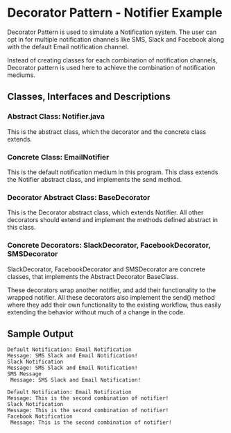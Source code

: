 # Decorator Pattern - Notifier Example

Decorator Pattern is used to simulate a Notification system. The user can opt in for multiple notification channels like 
SMS, Slack and Facebook along with the default Email notification channel. 

Instead of creating classes for each combination of notification channels, Decorator pattern is used here to achieve
the combination of notification mediums.

## Classes, Interfaces and Descriptions

### Abstract Class: Notifier.java

This is the abstract class, which the decorator and the concrete class extends. 

### Concrete Class: EmailNotifier

This is the default notification medium in this program. This class extends the Notifier abstract class, and implements 
the send method. 

### Decorator Abstract Class: BaseDecorator

This is the Decorator abstract class, which extends Notifier. All other decorators should extend and implement the 
methods defined abstract in this class.

### Concrete Decorators: SlackDecorator, FacebookDecorator, SMSDecorator

SlackDecorator, FacebookDecorator and SMSDecorator are concrete classes, that implements the Abstract Decorator BaseClass.

These decorators wrap another notifier, and add their functionality to the wrapped notifier. All these decorators also 
implement the send() method where they add their own functionality to the existing workflow, thus easily extending the 
behavior without much of a change in the code.

## Sample Output

```
Default Notification: Email Notification
Message: SMS Slack and Email Notification!
Slack Notification
Message: SMS Slack and Email Notification!
SMS Message 
 Message: SMS Slack and Email Notification!
 
Default Notification: Email Notification
Message: This is the second combination of notifier!
Slack Notification
Message: This is the second combination of notifier!
Facebook Notification
 Message: This is the second combination of notifier!
```
